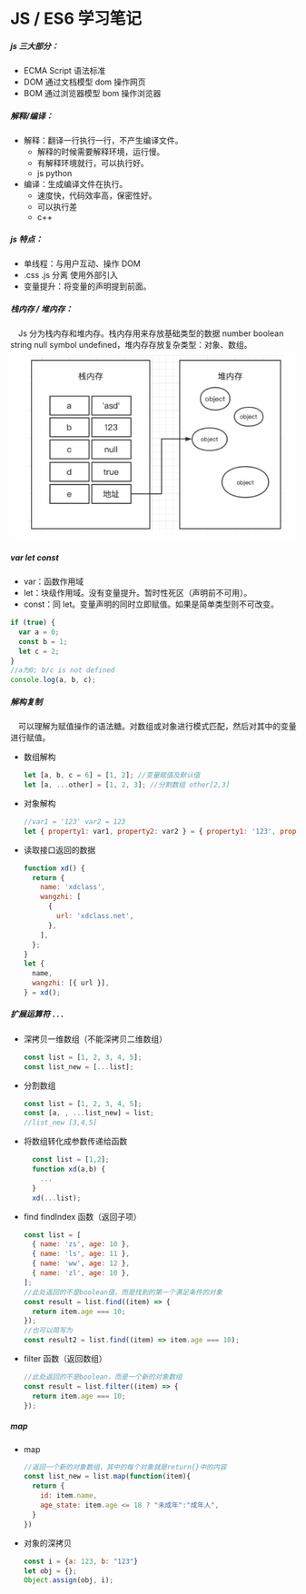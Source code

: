# JS / ES6 学习笔记

##### js 三大部分：

- ECMA Script 语法标准
- DOM 通过文档模型 dom 操作网页
- BOM 通过浏览器模型 bom 操作浏览器

##### 解释/编译：

- 解释：翻译一行执行一行，不产生编译文件。
  - 解释的时候需要解释环境，运行慢。
  - 有解释环境就行，可以执行好。
  - js python
- 编译：生成编译文件在执行。
  - 速度快，代码效率高，保密性好。
  - 可以执行差
  - c++

##### js 特点：

- 单线程：与用户互动、操作 DOM
- .css .js 分离 使用外部引入
- 变量提升：将变量的声明提到前面。

##### 栈内存 / 堆内存：

&emsp;Js 分为栈内存和堆内存。栈内存用来存放基础类型的数据 number boolean string null symbol undefined，堆内存存放复杂类型：对象、数组。
![](2023-10-10-17-16-36.png)

##### var let const

- var：函数作用域
- let：块级作用域。没有变量提升。暂时性死区（声明前不可用）。
- const：同 let。变量声明的同时立即赋值。如果是简单类型则不可改变。

```js
if (true) {
  var a = 0;
  const b = 1;
  let c = 2;
}
//a为0; b/c is not defined
console.log(a, b, c);
```

##### 解构复制

&emsp;可以理解为赋值操作的语法糖。对数组或对象进行模式匹配，然后对其中的变量进行赋值。

- 数组解构
  ```javascript
  let [a, b, c = 6] = [1, 2]; //变量赋值及默认值
  let [a, ...other] = [1, 2, 3]; //分割数组 other[2,3]
  ```
- 对象解构
  ```javascript
  //var1 = '123' var2 = 123
  let { property1: var1, property2: var2 } = { property1: '123', property2: 123 };
  ```
- 读取接口返回的数据
  ```javascript
  function xd() {
    return {
      name: 'xdclass',
      wangzhi: [
        {
          url: 'xdclass.net',
        },
      ],
    };
  }
  let {
    name,
    wangzhi: [{ url }],
  } = xd();
  ```

##### 扩展运算符 `...`

- 深拷贝一维数组（不能深拷贝二维数组）
  ```javascript
  const list = [1, 2, 3, 4, 5];
  const list_new = [...list];
  ```
- 分割数组
  ```javascript
  const list = [1, 2, 3, 4, 5];
  const [a, , ...list_new] = list;
  //list_new [3,4,5]
  ```
- 将数组转化成参数传递给函数
  ```javascript
    const list = [1,2];
    function xd(a,b) {
      ...
    }
    xd(...list);
  ```
- find findIndex 函数（返回子项）
  ```js
  const list = [
    { name: 'zs', age: 10 },
    { name: 'ls', age: 11 },
    { name: 'ww', age: 12 },
    { name: 'zl', age: 10 },
  ];
  //此处返回的不是boolean值，而是找到的第一个满足条件的对象
  const result = list.find((item) => {
    return item.age === 10;
  });
  //也可以简写为
  const result2 = list.find((item) => item.age === 10);
  ```
- filter 函数（返回数组）
  ```js
  //此处返回的不是boolean，而是一个新的对象数组
  const result = list.filter((item) => {
    return item.age === 10;
  }); 
  ```

##### map
- map
  ```js
  //返回一个新的对象数组，其中的每个对象就是return{}中的内容
  const list_new = list.map(function(item){
    return {
      id: item.name,
      age_state: item.age <= 18 ? "未成年":"成年人",
    }
  })
  ```
- 对象的深拷贝
  ```js
  const i = {a: 123, b: "123"}
  let obj = {};
  Object.assign(obj, i);
  ```
